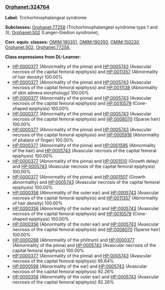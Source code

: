 
### [Orphanet:324764](http://www.orpha.net/ORDO/Orphanet_324764)
**Label:** Trichorhinophalangeal syndrome

**Subclasses:** [Orphanet:77258](http://www.orpha.net/ORDO/Orphanet_77258) (Trichorhinophalangeal syndrome type 1 and 3), [Orphanet:502](http://www.orpha.net/ORDO/Orphanet_502) (Langer-Giedion syndrome), 

**Corr. equiv. classes:** [OMIM:190351](http://purl.obolibrary.org/obo/OMIM_190351), [OMIM:190350](http://purl.obolibrary.org/obo/OMIM_190350), [OMIM:150230](http://purl.obolibrary.org/obo/OMIM_150230), [Orphanet:502](http://www.orpha.net/ORDO/Orphanet_502), [Orphanet:77258](http://www.orpha.net/ORDO/Orphanet_77258), 

**Class expressions from DL-Learner:**

- [HP:0000377](http://purl.obolibrary.org/obo/HP_0000377) (Abnormality of the pinna) and [HP:0005743](http://purl.obolibrary.org/obo/HP_0005743) (Avascular necrosis of the capital femoral epiphysis) and [HP:0011357](http://purl.obolibrary.org/obo/HP_0011357) (Abnormality of hair density) 100.00%
- [HP:0000377](http://purl.obolibrary.org/obo/HP_0000377) (Abnormality of the pinna) and [HP:0005743](http://purl.obolibrary.org/obo/HP_0005743) (Avascular necrosis of the capital femoral epiphysis) and [HP:0011138](http://purl.obolibrary.org/obo/HP_0011138) (Abnormality of skin adnexa morphology) 100.00%
- [HP:0000377](http://purl.obolibrary.org/obo/HP_0000377) (Abnormality of the pinna) and [HP:0005743](http://purl.obolibrary.org/obo/HP_0005743) (Avascular necrosis of the capital femoral epiphysis) and [HP:0010579](http://purl.obolibrary.org/obo/HP_0010579) (Cone-shaped epiphysis) 100.00%
- [HP:0000377](http://purl.obolibrary.org/obo/HP_0000377) (Abnormality of the pinna) and [HP:0005743](http://purl.obolibrary.org/obo/HP_0005743) (Avascular necrosis of the capital femoral epiphysis) and [HP:0008070](http://purl.obolibrary.org/obo/HP_0008070) (Sparse hair) 100.00%
- [HP:0000377](http://purl.obolibrary.org/obo/HP_0000377) (Abnormality of the pinna) and [HP:0005743](http://purl.obolibrary.org/obo/HP_0005743) (Avascular necrosis of the capital femoral epiphysis) and [HP:0005918](http://purl.obolibrary.org/obo/HP_0005918) (Abnormality of phalanx of finger) 100.00%
- [HP:0000377](http://purl.obolibrary.org/obo/HP_0000377) (Abnormality of the pinna) and [HP:0001595](http://purl.obolibrary.org/obo/HP_0001595) (Abnormality of the hair) and [HP:0005743](http://purl.obolibrary.org/obo/HP_0005743) (Avascular necrosis of the capital femoral epiphysis) 100.00%
- [HP:0000377](http://purl.obolibrary.org/obo/HP_0000377) (Abnormality of the pinna) and [HP:0001510](http://purl.obolibrary.org/obo/HP_0001510) (Growth delay) and [HP:0005743](http://purl.obolibrary.org/obo/HP_0005743) (Avascular necrosis of the capital femoral epiphysis) 100.00%
- [HP:0000377](http://purl.obolibrary.org/obo/HP_0000377) (Abnormality of the pinna) and [HP:0001507](http://purl.obolibrary.org/obo/HP_0001507) (Growth abnormality) and [HP:0005743](http://purl.obolibrary.org/obo/HP_0005743) (Avascular necrosis of the capital femoral epiphysis) 100.00%
- [HP:0000356](http://purl.obolibrary.org/obo/HP_0000356) (Abnormality of the outer ear) and [HP:0005743](http://purl.obolibrary.org/obo/HP_0005743) (Avascular necrosis of the capital femoral epiphysis) and [HP:0011357](http://purl.obolibrary.org/obo/HP_0011357) (Abnormality of hair density) 100.00%
- [HP:0000356](http://purl.obolibrary.org/obo/HP_0000356) (Abnormality of the outer ear) and [HP:0005743](http://purl.obolibrary.org/obo/HP_0005743) (Avascular necrosis of the capital femoral epiphysis) and [HP:0010579](http://purl.obolibrary.org/obo/HP_0010579) (Cone-shaped epiphysis) 100.00%
- [HP:0000356](http://purl.obolibrary.org/obo/HP_0000356) (Abnormality of the outer ear) and [HP:0005743](http://purl.obolibrary.org/obo/HP_0005743) (Avascular necrosis of the capital femoral epiphysis) and [HP:0008070](http://purl.obolibrary.org/obo/HP_0008070) (Sparse hair) 100.00%
- [HP:0000288](http://purl.obolibrary.org/obo/HP_0000288) (Abnormality of the philtrum) and [HP:0000377](http://purl.obolibrary.org/obo/HP_0000377) (Abnormality of the pinna) and [HP:0005743](http://purl.obolibrary.org/obo/HP_0005743) (Avascular necrosis of the capital femoral epiphysis) 100.00%
- [HP:0000377](http://purl.obolibrary.org/obo/HP_0000377) (Abnormality of the pinna) and [HP:0005743](http://purl.obolibrary.org/obo/HP_0005743) (Avascular necrosis of the capital femoral epiphysis) 95.64%
- [HP:0000598](http://purl.obolibrary.org/obo/HP_0000598) (Abnormality of the ear) and [HP:0005743](http://purl.obolibrary.org/obo/HP_0005743) (Avascular necrosis of the capital femoral epiphysis) 92.26%
- [HP:0000356](http://purl.obolibrary.org/obo/HP_0000356) (Abnormality of the outer ear) and [HP:0005743](http://purl.obolibrary.org/obo/HP_0005743) (Avascular necrosis of the capital femoral epiphysis) 92.26%


